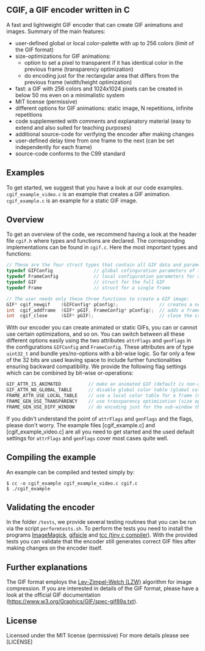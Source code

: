 ## CGIF, a GIF encoder written in C

A fast and lightweight GIF encoder that can create GIF animations and images. Summary of the main features:
- user-defined global or local color-palette with up to 256 colors (limit of the GIF format)
- size-optimizations for GIF animations:
  - option to set a pixel to transparent if it has identical color in the previous frame (transparency optimization)
  - do encoding just for the rectangular area that differs from the previous frame (width/height optimization)
- fast: a GIF with 256 colors and 1024x1024 pixels can be created in below 50 ms even on a minimalistic system
- MIT license (permissive)
- different options for GIF animations: static image, N repetitions, infinite repetitions
- code supplemented with comments and explanatory material (easy to extend and also suited for teaching purposes)
- additional source-code for verifying the encoder after making changes
- user-defined delay time from one frame to the next (can be set independently for each frame)
- source-code conforms to the C99 standard

## Examples
To get started, we suggest that you have a look at our code examples. ```cgif_example_video.c``` is an example that creates a GIF animation. ```cgif_example.c``` is an example for a static GIF image.

## Overview
To get an overview of the code, we recommend having a look at the header file ```cgif.h``` where types and functions are declared. The corresponding implementations can be found in ```cgif.c```. Here the most important types and functions:

```C
// These are the four struct types that contain all GIF data and parameters:
typedef GIFConfig               // global cofinguration parameters of the GIF
typedef FrameConfig             // local configuration parameters for a frame
typedef GIF                     // struct for the full GIF
typedef Frame                   // struct for a single frame

// The user needs only these three functions to create a GIF image:
GIF* cgif_newgif    (GIFConfig* pConfig);               // creates a new GIF
int  cgif_addframe  (GIF* pGIF, FrameConfig* pConfig);  // adds a frame to an existing GIF
int  cgif_close     (GIF* pGIF);                        // close the created file and free memory
```

With our encoder you can create animated or static GIFs, you can or cannot use certain optimizations, and so on. You can switch between all these different options easily using the two attributes ```attrFlags``` and ```genFlags``` in the configurations ```GIFConfig``` and ```FrameConfig```. These attributes are of type ```uint32_t``` and bundle yes/no-options with a bit-wise logic. So far only a few of the 32 bits are used leaving space to include further functionalities ensuring backward compatibility. We provide the following flag settings which can be combined by bit-wise or-operations:
```C
GIF_ATTR_IS_ANIMATED          // make an animated GIF (default is non-animated GIF)
GIF_ATTR_NO_GLOBAL_TABLE      // disable global color table (global color table is default)
FRAME_ATTR_USE_LOCAL_TABLE    // use a local color table for a frame (not used by default)
FRAME_GEN_USE_TRANSPARENCY    // use transparency optimization (size optimization)
FRAME_GEN_USE_DIFF_WINDOW     // do encoding just for the sub-window that has changed from the previous frame
```
If you didn't understand the point of ```attrFlags``` and ```genFlags``` and the flags, please don't worry. The example files [cgif_example.c] and [cgif_example_video.c] are all you need to get started and the used default settings for ```attrFlags``` and ```genFlags``` cover most cases quite well.

## Compiling the example
An example can be compiled and tested simply by:
```
$ cc -o cgif_example cgif_example_video.c cgif.c
$ ./cgif_example

```

## Validating the encoder
In the folder ```/tests```, we provide several testing routines that you can be run via the script ```performtests.sh```. To perform the tests you need to install the programs [ImageMagick](https://github.com/ImageMagick/ImageMagick), [gifsicle](https://github.com/kohler/gifsicle) and [tcc (tiny c compiler)](https://bellard.org/tcc/). 
With the provided tests you can validate that the encoder still generates correct GIF files after making changes on the encoder itself.

## Further explanations
The GIF format employs the [Lev-Zimpel-Welch (LZW)](https://en.wikipedia.org/wiki/Lempel%E2%80%93Ziv%E2%80%93Welch) algorithm for image compression. If you are interested in details of the GIF format, please have a look at the official GIF documentation (https://www.w3.org/Graphics/GIF/spec-gif89a.txt).

## License
Licensed under the MIT license (permissive)
For more details please see [LICENSE]
